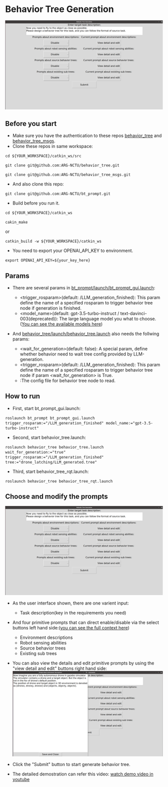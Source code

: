# Behavior Tree Generation
![](figs/generation_ui.png)

## Before you start
* Make sure you have the authentication to these repos [behavior_tree](https://github.com/ARG-NCTU/behavior_tree.git) and [behavior_tree_msgs](https://github.com/ARG-NCTU/behavior_tree_msgs).
* Clone these repos in same workspace:
```
cd ${YOUR_WORKSPACE}/catkin_ws/src
```
```
git clone git@github.com:ARG-NCTU/behavior_tree.git
```
```
git clone git@github.com:ARG-NCTU/behavior_tree_msgs.git
```
* And also clone this repo:
```
git clone git@github.com:ARG-NCTU/bt_prompt.git
```
* Build before you run it.
```
cd ${YOUR_WORKSPACE}/catkin_ws
```
```
cakin_make
```
or
```
catkin_build -w ${YOUR_WORKSPACE}/catkin_ws
```
* You need to export your OPENAI_API_KEY to environment.
```
export OPENAI_API_KEY=${your_key_here}
```
## Params
* There are several params in [bt_prompt/launch/bt_prompt_gui.launch](https://github.com/ARG-NCTU/bt_prompt/blob/master/launch/bt_prompt_gui.launch):
     
    * <trigger_rosparam>(default: /LLM_generation_finished): This param define the name of a specified rosparam to trigger behavior tree node if generation is finished.
    * <model_name>(default: gpt-3.5-turbo-instruct / text-davinci-003(deprecated)): The large language model you what to choose.([You can see the available models here](https://platform.openai.com/docs/models/overview))

* And [behavior_tree/launch/behavior_tree.launch](https://github.com/ARG-NCTU/behavior_tree/blob/master/launch/behavior_tree.launch) also needs the follwing params:
    * <wait_for_generation>(default: false): A special param, define whether behavior need to wait tree config provided by LLM-generation.
    * <trigger_rosparam>(default: /LLM_generation_finished): This param define the name of a specified rosparam to trigger behavior tree node if param <wait_for_generation> is True.
    * <tree>:The config file for behavior tree node to read.
## How to run
* First, start bt_prompt_gui.launch: 
```
roslaunch bt_prompt bt_prompt_gui.launch trigger_rosparam:="/LLM_generation_finished" model_name:="gpt-3.5-turbo-instruct"
```
* Second, start behavior_tree.launch: 
```
roslaunch behavior_tree behavior_tree.launch wait_for_generation:="true" trigger_rosparam:="/LLM_generation_finished" tree:="drone_latching/LLM_generated.tree"
```
* Third, start behavior_tree_rqt.launch: 
```
roslaunch behavior_tree behavior_tree_rqt.launch 
```
## Choose and modify the prompts
![](figs/generation_ui.png)

* As the user interface shown, there are one varient input:
    * Task description(key in the requirements you need)

* And four primitive prompts that can direct enable/disable via the select buttons left hand side:([you can see the full context here](https://github.com/ARG-NCTU/bt_prompt/tree/master/config/prompt))
    * Environment descriptions
    * Robot sensing abilities
    * Source behavior trees
    * Existing sub trees

* You can also view the details and edit primitive prompts by using the "view detail and edit" buttons right hand side:
![](figs/view_and_modify.png)

* Click the "Submit" button to start generate behavior tree.

* The detailed demostration can refer this video:
[watch demo video in youtube](https://www.youtube.com/watch?v=mlQ-oJ7MDe0)
